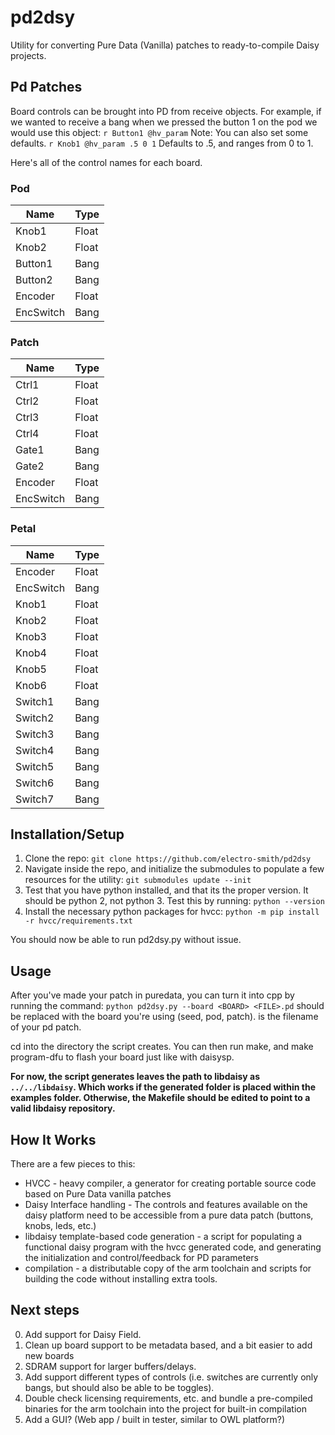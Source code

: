 # pd2dsy

Utility for converting Pure Data (Vanilla) patches to ready-to-compile Daisy projects.

## Pd Patches
Board controls can be brought into PD from receive objects.
For example, if we wanted to receive a bang when we pressed the button 1 on the pod we would use this object:
```r Button1 @hv_param```
Note: You can also set some defaults. ```r Knob1 @hv_param .5 0 1``` Defaults to .5, and ranges from 0 to 1.

Here's all of the control names for each board.

### Pod

| Name | Type |
| --- | --- |
| Knob1 | Float |
| Knob2 | Float |
| Button1 | Bang |
| Button2 | Bang |
| Encoder | Float |
| EncSwitch | Bang | 

### Patch

| Name | Type |
| --- | --- |
| Ctrl1 | Float |
| Ctrl2 | Float |
| Ctrl3 | Float |
| Ctrl4 | Float |
| Gate1 | Bang |
| Gate2 | Bang |
| Encoder | Float |
| EncSwitch | Bang | 

### Petal

| Name | Type |
| ---- | ---- |
| Encoder | Float |
| EncSwitch | Bang |
| Knob1 | Float |
| Knob2 | Float |
| Knob3 | Float |
| Knob4 | Float |
| Knob5 | Float |
| Knob6 | Float |
| Switch1 | Bang |
| Switch2 | Bang |
| Switch3 | Bang |
| Switch4 | Bang |
| Switch5 | Bang |
| Switch6 | Bang |
| Switch7 | Bang |

## Installation/Setup

1. Clone the repo: `git clone https://github.com/electro-smith/pd2dsy`
2. Navigate inside the repo, and initialize the submodules to populate a few resources for the utility: `git submodules update --init`
3. Test that you have python installed, and that its the proper version. It should be python 2, not python 3. Test this by running: `python --version`
4. Install the necessary python packages for hvcc: `python -m pip install -r hvcc/requirements.txt`

You should now be able to run pd2dsy.py without issue.

## Usage

After you've made your patch in puredata, you can turn it into cpp by running the command:
```python pd2dsy.py --board <BOARD> <FILE>.pd```
<BOARD> should be replaced with the board you're using (seed, pod, patch).
<FILE> is the filename of your pd patch.

cd into the directory the script creates. You can then run make, and make program-dfu to flash your board just like with daisysp.

**For now, the script generates leaves the path to libdaisy as `../../libdaisy`. Which works if the generated folder is placed within the examples folder.
Otherwise, the Makefile should be edited to point to a valid libdaisy repository.**

## How It Works

There are a few pieces to this:

* HVCC - heavy compiler, a generator for creating portable source code based on Pure Data vanilla patches
* Daisy Interface handling - The controls and features available on the daisy platform need to be accessible from a pure data patch (buttons, knobs, leds, etc.)
* libdaisy template-based code generation - a script for populating a functional daisy program with the hvcc generated code, and generating the initialization and control/feedback for PD parameters
* compilation - a distributable copy of the arm toolchain and scripts for building the code without installing extra tools.

## Next steps

0. Add support for Daisy Field.
1. Clean up board support to be metadata based, and a bit easier to add new boards
2. SDRAM support for larger buffers/delays.
3. Add support different types of controls (i.e. switches are currently only bangs, but should also be able to be toggles). 
4. Double check licensing requirements, etc. and bundle a pre-compiled binaries for the arm toolchain into the project for built-in compilation
5. Add a GUI? (Web app / built in tester, similar to OWL platform?)
